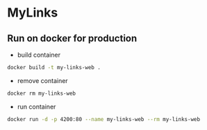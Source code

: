 # MyLinks

## Run on docker for production
- build container
``` bash
docker build -t my-links-web .
```
- remove container
``` bash
docker rm my-links-web
```
- run container
``` bash
docker run -d -p 4200:80 --name my-links-web --rm my-links-web
```
